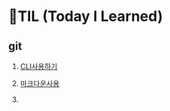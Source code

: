 # 🌱TIL (Today I Learned)

## git

1. [CLI사용하기](./startcamp/CLI.md)

2. [마크다운사용](./startcamp/markdown.md)
3. 